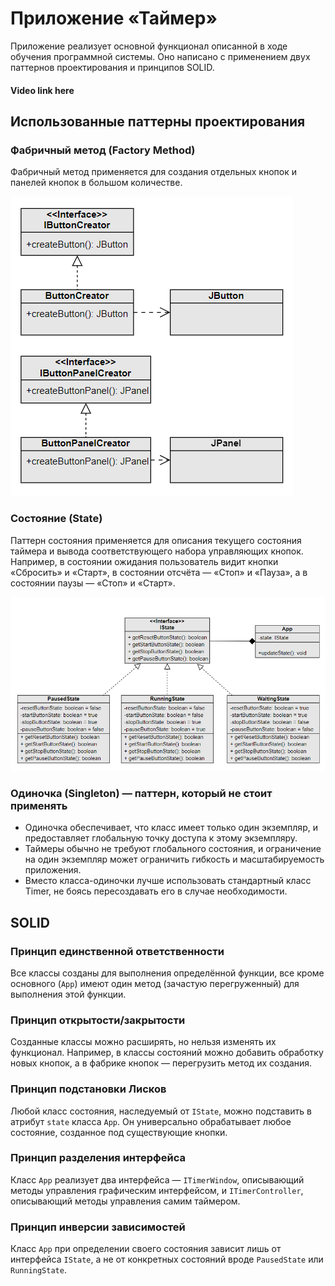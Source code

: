 # Приложение «Таймер»

Приложение реализует основной функционал описанной в ходе обучения программной системы. Оно написано с применением двух паттернов проектирования и принципов SOLID.

#### Video link here

## Использованные паттерны проектирования

### Фабричный метод (Factory Method)

Фабричный метод применяется для создания отдельных кнопок и панелей кнопок в большом количестве.

![](assets/Factory.png)

### Состояние (State)

Паттерн состояния применяется для описания текущего состояния таймера и вывода соответствующего набора управляющих кнопок. Например, в состоянии ожидания пользователь видит кнопки «Сбросить» и «Старт», в состоянии отсчёта — «Стоп» и «Пауза», а в состоянии паузы — «Стоп» и «Старт».

![](assets/State.png)

### Одиночка (Singleton) — паттерн, который не стоит применять

- Одиночка обеспечивает, что класс имеет только один экземпляр, и предоставляет глобальную точку доступа к этому экземпляру.
- Таймеры обычно не требуют глобального состояния, и ограничение на один экземпляр может ограничить гибкость и масштабируемость приложения.
- Вместо класса-одиночки лучше использовать стандартный класс Timer, не боясь пересоздавать его в случае необходимости.

## SOLID

### Принцип единственной ответственности

Все классы созданы для выполнения определённой функции, все кроме основного (`App`) имеют один метод (зачастую перегруженный) для выполнения этой функции.

### Принцип открытости/закрытости

Созданные классы можно расширять, но нельзя изменять их функционал. Например, в классы состояний можно добавить обработку новых кнопок, а в фабрике кнопок — перегрузить метод их создания.

### Принцип подстановки Лисков

Любой класс состояния, наследуемый от `IState`, можно подставить в атрибут `state` класса `App`. Он универсально обрабатывает любое состояние, созданное под существующие кнопки.

### Принцип разделения интерфейса

Класс `App` реализует два интерфейса — `ITimerWindow`, описывающий методы управления графическим интерфейсом, и `ITimerController`, описывающий методы управления самим таймером.

### Принцип инверсии зависимостей

Класс `App` при определении своего состояния зависит лишь от интерфейса `IState`, а не от конкретных состояний вроде `PausedState` или `RunningState`.

